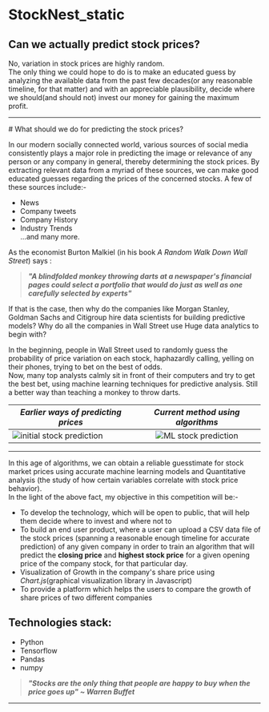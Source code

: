 # StockNest_static
## Can we actually predict stock prices?

No, variation in stock prices are highly random.<br> The only thing we could hope to do is to make an educated guess by analyzing the available data from the past few decades(or any reasonable timeline, for that matter) and with an appreciable plausibility, decide where we should(and should not) invest our money for gaining the maximum profit.

<hr>
# What should we do for predicting the stock prices?

In our modern socially connected world, various sources of social media consistently plays a major role in predicting the image or relevance of any person or any company in general, thereby determining the stock prices. By extracting relevant data from a myriad of these sources, we can make good educated guesses regarding the prices of the concerned stocks. A few of these sources include:-


+ News
+ Company tweets
+ Company History
+ Industry Trends <br>
...and many more.

As the economist Burton Malkiel (in his book _A Random Walk Down Wall Street_) says :<br>
> ***"A blindfolded monkey throwing darts at a newspaper's financial pages could select a portfolio that would do just as well as one carefully selected by experts"***

If that is the case, then why do the companies like Morgan Stanley, Goldman Sachs and Citigroup hire data scientists for building predictive models? Why do all the companies in Wall Street use Huge data analytics to begin with?

In the beginning, people in Wall Street used to randomly guess the probability of price variation on each stock, haphazardly calling, yelling on their phones, trying to bet on the best of odds. <br>
Now, many top analysts calmly sit in front of their computers and try to get the best bet, using machine learning techniques for predictive analysis. Still a better way than teaching a monkey to throw darts.

|    *Earlier ways of predicting prices*     |      *Current method using algorithms*      |
| ------------- |:-------------:|
|  ![initial stock prediction](http://lovelace-media.imgix.net/uploads/1531/0e13e4d0-a547-0133-a049-0e7c926a42af.jpg?w=320)      |  ![ML stock prediction](http://s3.reutersmedia.net/resources/r/?m=02&d=20170421&t=2&i=1181520521&w=363&fh=&fw=&ll=&pl=&sq=&r=LYNXMPED3K0RN)      |

<hr>

In this age of algorithms, we can obtain a reliable guesstimate for stock market prices using accurate machine learning models and Quantitative analysis (the study of how certain variables correlate with stock price behavior).<br>
In the light of the above fact, my objective in this competition will be:-
 
+ To develop the technology, which will be open to public, that will help them decide where to invest and where not to
+ To build an end user product, where a user can upload a CSV data file of the stock prices (spanning a reasonable enough timeline for accurate prediction) of any given company in order to train an algorithm that will predict the **closing price** and **highest stock price** for a given opening price of the company stock, for that particular day.
+ Visualization of Growth in the company's share price using _Chart.js_(graphical visualization library in Javascript)
+ To provide a platform which helps the users to compare the growth of share prices of two different companies

## Technologies stack:
+ Python
+ Tensorflow
+ Pandas
+ numpy

> ***"Stocks are the only thing that people are happy to buy when the price goes up" ~ Warren Buffet***
-------------------
